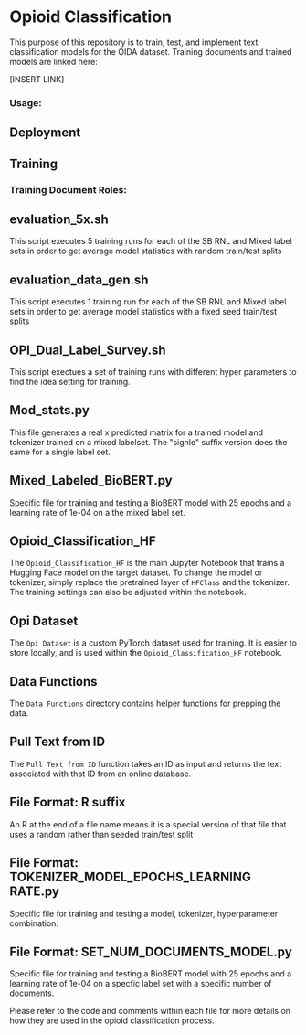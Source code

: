 # Opioid Classification

This purpose of this repository is to train, test, and implement text classification models for the OIDA dataset. Training documents and trained models are linked here:

[INSERT LINK]

### Usage: 
## Deployment
## Training


### Training Document Roles:

## evaluation_5x.sh
This script executes 5 training runs for each of the SB RNL and Mixed label sets in order to get average model statistics with random train/test splits

## evaluation_data_gen.sh
This script executes 1 training run for each of the SB RNL and Mixed label sets in order to get average model statistics with a fixed seed train/test splits

## OPI_Dual_Label_Survey.sh
This script exectues a set of training runs with different hyper parameters to find the idea setting for training.

## Mod_stats.py
This file generates a real x predicted matrix for a trained model and tokenizer trained on a mixed labelset. The "signle" suffix version does the same for a single label set.

## Mixed_Labeled_BioBERT.py
Specific file for training and testing a BioBERT model with 25 epochs and a learning rate of 1e-04 on a the mixed label set. 

## Opioid_Classification_HF
The `Opioid_Classification_HF` is the main Jupyter Notebook that trains a Hugging Face model on the target dataset. To change the model or tokenizer, simply replace the pretrained layer of `HFClass` and the tokenizer. The training settings can also be adjusted within the notebook.

## Opi Dataset
The `Opi Dataset` is a custom PyTorch dataset used for training. It is easier to store locally, and is used within the `Opioid_Classification_HF` notebook.

## Data Functions
The `Data Functions` directory contains helper functions for prepping the data.

## Pull Text from ID
The `Pull Text from ID` function takes an ID as input and returns the text associated with that ID from an online database.

## File Format: R suffix
An R at the end of a file name means it is a special version of that file that uses a random rather than seeded train/test split 

## File Format: TOKENIZER_MODEL_EPOCHS_LEARNING RATE.py
Specific file for training and testing a model, tokenizer, hyperparameter combination.

## File Format: SET_NUM_DOCUMENTS_MODEL.py
Specific file for training and testing a BioBERT model with 25 epochs and a learning rate of 1e-04 on a specfic label set with a specific number of documents. 

Please refer to the code and comments within each file for more details on how they are used in the opioid classification process.
